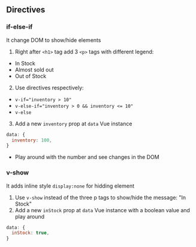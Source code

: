 ## Directives

### if-else-if
It change DOM to show/hide elements

1. Right after `<h1>` tag add 3 `<p>` tags with different legend:
  - In Stock
  - Almost sold out
  - Out of Stock
2. Use directives respectively:
  - `v-if="inventory > 10"`
  - `v-else-if="inventory > 0 && inventory <= 10"`
  - `v-else`
3. Add a new `inventory` prop at `data` Vue instance
```js
data: {
  inventory: 100,
}
```
  - Play around with the number and see changes in the DOM

### v-show
It adds inline style `display:none` for hidding element

1. Use `v-show` instead of the three p tags to show/hide the message: "In Stock"
2. Add a new `inStock` prop at `data` Vue instance with a boolean value and play around
```js
data: {
  inStock: true,
}
```